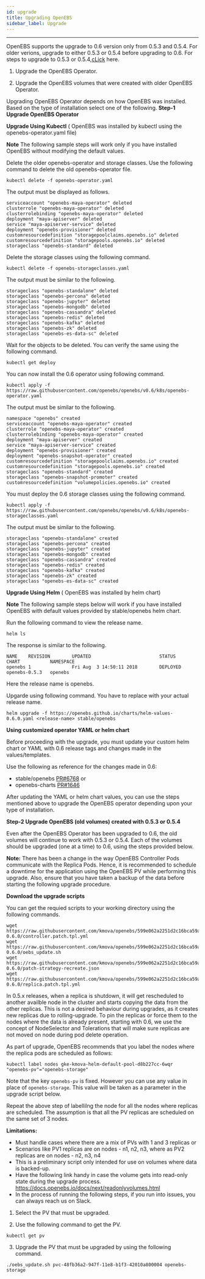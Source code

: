 ```yaml
---
id: upgrade
title: Upgrading OpenEBS
sidebar_label: Upgrade
---
```


------

OpenEBS supports the upgrade to 0.6 version only from 0.5.3 and 0.5.4.
For older verions, upgrade to either 0.5.3 or 0.5.4 before upgrading to 0.6. For steps to upgrade to 0.5.3 or 0.5.4,[cLick](https://v05-docs.openebs.io/) here.


1. Upgrade the OpenEBS Operator.

2. Upgrade the OpenEBS volumes that were created with older OpenEBS Operator.

Upgrading OpenEBS Operator depends on how OpenEBS was installed. Based on the type of installation select one of the following.
**Step-1 Upgrade OpenEBS Operator**

**Upgrade Using Kubectl** ( OpenEBS was installed by kubectl using the openebs-operator.yaml file)

**Note** The following sample steps will work only if you have installed OpenEBS without modifying the default values.

Delete the older openebs-operator and storage classes. Use the following command to delete the old openebs-operator file.
```
kubectl delete -f openebs-operator.yaml
```

The output must be displayed as follows.
```
serviceaccount "openebs-maya-operator" deleted
clusterrole "openebs-maya-operator" deleted
clusterrolebinding "openebs-maya-operator" deleted
deployment "maya-apiserver" deleted
service "maya-apiserver-service" deleted
deployment "openebs-provisioner" deleted
customresourcedefinition "storagepoolclaims.openebs.io" deleted
customresourcedefinition "storagepools.openebs.io" deleted
storageclass "openebs-standard" deleted
```

Delete the storage classes using the following command.
```
kubectl delete -f openebs-storageclasses.yaml
```

The output must be similar to the following.
```
storageclass "openebs-standalone" deleted
storageclass "openebs-percona" deleted
storageclass "openebs-jupyter" deleted
storageclass "openebs-mongodb" deleted
storageclass "openebs-cassandra" deleted
storageclass "openebs-redis" deleted
storageclass "openebs-kafka" deleted
storageclass "openebs-zk" deleted
storageclass "openebs-es-data-sc" deleted
```
Wait for the objects to be deleted. You can verify the same using the following command.
```
kubectl get deploy
```
You can now install the 0.6 operator using following command.
```
kubectl apply -f https://raw.githubusercontent.com/openebs/openebs/v0.6/k8s/openebs-operator.yaml
```
The output must be similar to the following.
```
namespace "openebs" created
serviceaccount "openebs-maya-operator" created
clusterrole "openebs-maya-operator" created
clusterrolebinding "openebs-maya-operator" created
deployment "maya-apiserver" created
service "maya-apiserver-service" created
deployment "openebs-provisioner" created
deployment "openebs-snapshot-operator" created
customresourcedefinition "storagepoolclaims.openebs.io" created
customresourcedefinition "storagepools.openebs.io" created
storageclass "openebs-standard" created
storageclass "openebs-snapshot-promoter" created
customresourcedefinition "volumepolicies.openebs.io" created
```
You must deploy the 0.6 storage classes using the following command.
```
kubectl apply -f https://raw.githubusercontent.com/openebs/openebs/v0.6/k8s/openebs-storageclasses.yaml
```

The output must be similar to the following.
```
storageclass "openebs-standalone" created
storageclass "openebs-percona" created
storageclass "openebs-jupyter" created
storageclass "openebs-mongodb" created
storageclass "openebs-cassandra" created
storageclass "openebs-redis" created
storageclass "openebs-kafka" created
storageclass "openebs-zk" created
storageclass "openebs-es-data-sc" created
```

**Upgrade Using Helm** ( OpenEBS was installed by helm chart)

**Note** The following sample steps below will work if you have installed OpenEBS with default values provided by stable/openebs helm chart.

Run the following command to view the release name.
```
helm ls
```
The response is similar to the following.
```
NAME    REVISION        UPDATED                         STATUS          CHART           NAMESPACE
openebs 1               Fri Aug  3 14:50:11 2018        DEPLOYED        openebs-0.5.3   openebs
```

Here the release name is openebs.

Upgarde using following command. You have to replace <release-name> with your actual release name.
```
helm upgrade -f https://openebs.github.io/charts/helm-values-0.6.0.yaml <release-name> stable/openebs
```

**Using customized operator YAML or helm chart**

Before proceeding with the upgrade, you must update your custom helm chart or YAML with 0.6 release tags and changes made in the values/templates.

Use the following as reference for the changes made in 0.6: 
- stable/openebs [PR#6768](https://github.com/helm/charts/pull/6768) or 
- openebs-charts [PR#1646](https://github.com/openebs/openebs/pull/1646)

After updating the YAML or helm chart values, you can use the steps mentioned above to upgrade the OpenEBS operator depending upon your type of installation.

**Step-2 Upgrade OpenEBS (old volumes) created with 0.5.3 or 0.5.4**

Even after the OpenEBS Operator has been upgraded to 0.6, the old volumes will continue to work with 0.5.3 or 0.5.4. Each of the volumes should be upgraded (one at a time) to 0.6, using the steps provided below.

**Note:** There has been a change in the way OpenEBS Controller Pods communicate with the Replica Pods. Hence, it is recommended to schedule a downtime for the application using the OpenEBS PV while performing this upgrade. Also, ensure that you have taken a backup of the data before starting the following upgrade procedure.

**Download the upgrade scripts**

You can get the requied scripts to your working directory using the following commands.
```
wget https://raw.githubusercontent.com/kmova/openebs/599e062a2251d2c16bca59aeac4a7ed77e445e6e/k8s/upgrades/0.5.x-0.6.0/controller.patch.tpl.yml
wget https://raw.githubusercontent.com/kmova/openebs/599e062a2251d2c16bca59aeac4a7ed77e445e6e/k8s/upgrades/0.5.x-0.6.0/oebs_update.sh
wget https://raw.githubusercontent.com/kmova/openebs/599e062a2251d2c16bca59aeac4a7ed77e445e6e/k8s/upgrades/0.5.x-0.6.0/patch-strategy-recreate.json
wget https://raw.githubusercontent.com/kmova/openebs/599e062a2251d2c16bca59aeac4a7ed77e445e6e/k8s/upgrades/0.5.x-0.6.0/replica.patch.tpl.yml
```

In 0.5.x releases, when a replica is shutdown, it will get rescheduled to another availble node in the cluster and starts copying the data from the other replicas. This is not a desired behaviour during upgrades, as it creates new replicas due to rolling-upgrade. To pin the replicas or force them to the nodes where the data is already present, starting with 0.6, we use the concept of NodeSelector and Tolerations that will make sure replicas are not moved on node during pod delete operation.

As part of upgrade, OpenEBS recommends that you label the nodes where the replica pods are scheduled as follows:
```
kubectl label nodes gke-kmova-helm-default-pool-d8b227cc-6wqr "openebs-pv"="openebs-storage"
```

Note that the key `openebs-pv` is fixed. However you can use any value in place of `openebs-storage`. This value will be taken as a parameter in the upgrade script below. 

Repeat the above step of labellilng the node for all the nodes where replicas are scheduled. The assumption is that all the PV replicas are scheduled on the same set of 3 nodes. 


**Limitations:**

- Must handle cases where there are a mix of PVs with 1 and 3 replicas or 
- Scenarios like PV1 replicas are on nodes - n1, n2, n3, where as PV2 replicas are on nodes - n2, n3, n4
- This is a preliminary script only intended for use on volumes where data is backed-up.
- Have the following link handy in case the volume gets into read-only state during the upgrade process.
  https://docs.openebs.io/docs/next/readonlyvolumes.html
- In the process of running the following steps, if you run into issues, you can always reach us on Slack.

1. Select the PV that must be upgraded.

2. Use the following command to get the PV.

```
kubectl get pv
```
3. Upgrade the PV that must be upgraded by using the following command.

```
./oebs_update.sh pvc-48fb36a2-947f-11e8-b1f3-42010a800004 openebs-storage

```




<!-- Hotjar Tracking Code for https://docs.openebs.io -->
<script>
   (function(h,o,t,j,a,r){
       h.hj=h.hj||function(){(h.hj.q=h.hj.q||[]).push(arguments)};
       h._hjSettings={hjid:785693,hjsv:6};
       a=o.getElementsByTagName('head')[0];
       r=o.createElement('script');r.async=1;
       r.src=t+h._hjSettings.hjid+j+h._hjSettings.hjsv;
       a.appendChild(r);
   })(window,document,'https://static.hotjar.com/c/hotjar-','.js?sv=');
</script>
